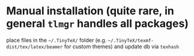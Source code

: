 # Manual installation (quite rare, in general `tlmgr` handles all packages)

place files in the `~/.TinyTeX/` folder (e.g. `~/.TinyTeX/texmf-dist/tex/latex/beamer` for custom themes) and update db via `texhash`

